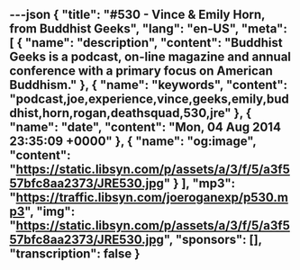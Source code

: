 ---json
{
  "title": "#530 - Vince & Emily Horn, from Buddhist Geeks",
  "lang": "en-US",
  "meta": [
    {
      "name": "description",
      "content": "Buddhist Geeks is a podcast, on-line magazine and annual conference with a primary focus on American Buddhism."
    },
    {
      "name": "keywords",
      "content": "podcast,joe,experience,vince,geeks,emily,buddhist,horn,rogan,deathsquad,530,jre"
    },
    {
      "name": "date",
      "content": "Mon, 04 Aug 2014 23:35:09 +0000"
    },
    {
      "name": "og:image",
      "content": "https://static.libsyn.com/p/assets/a/3/f/5/a3f557bfc8aa2373/JRE530.jpg"
    }
  ],
  "mp3": "https://traffic.libsyn.com/joeroganexp/p530.mp3",
  "img": "https://static.libsyn.com/p/assets/a/3/f/5/a3f557bfc8aa2373/JRE530.jpg",
  "sponsors": [],
  "transcription": false
}
---
<episode-header />

<timemark seconds="0" />

<transcribe-call-to-action />

<episode-footer />